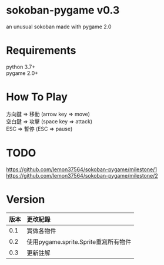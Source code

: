# sokoban-pygame v0.3
an unusual sokoban made with pygame 2.0  

# Requirements
python 3.7+  
pygame 2.0+  

# How To Play
方向鍵 => 移動 (arrow key => move)  
空白鍵 => 攻擊 (space key => attack)  
ESC => 暫停 (ESC => pause)  

# TODO
https://github.com/lemon37564/sokoban-pygame/milestone/1  
https://github.com/lemon37564/sokoban-pygame/milestone/2  

# Version
| 版本 | 更改紀錄 |  
| :--- | :----- |  
0.1 | 實做各物件  
0.2 | 使用pygame.sprite.Sprite重寫所有物件  
0.3 | 更新註解  
